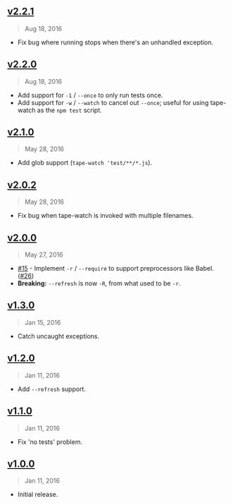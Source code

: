 ## [v2.2.1]
> Aug 18, 2016

- Fix bug where running stops when there's an unhandled exception.

[v2.2.1]: https://github.com/rstacruz/tape-watch/compare/v2.2.0...v2.2.1

## [v2.2.0]
> Aug 18, 2016

- Add support for `-1` / `--once` to only run tests once.
- Add support for `-w` / `--watch` to cancel out `--once`; useful for using tape-watch as the `npm test` script.

[v2.2.0]: https://github.com/rstacruz/tape-watch/compare/v2.1.0...v2.2.0

## [v2.1.0]
> May 28, 2016

- Add glob support (`tape-watch 'test/**/*.js`).

[v2.1.0]: https://github.com/rstacruz/tape-watch/compare/v2.0.2...v2.1.0

## [v2.0.2]
> May 28, 2016

- Fix bug when tape-watch is invoked with multiple filenames.

[v2.0.2]: https://github.com/rstacruz/tape-watch/compare/v2.0.0...v2.0.2

## [v2.0.0]
> May 27, 2016

- [#15] - Implement `-r` / `--require` to support preprocessors like Babel. ([#26])
- __Breaking:__ `--refresh` is now `-R`, from what used to be `-r`.

[v2.0.0]: https://github.com/rstacruz/tape-watch/compare/v1.3.0...v2.0.0

## [v1.3.0]
> Jan 15, 2016

- Catch uncaught exceptions.

[v1.3.0]: https://github.com/rstacruz/tape-watch/compare/v1.2.0...v1.3.0

## [v1.2.0]
> Jan 11, 2016

- Add `--refresh` support.

[v1.2.0]: https://github.com/rstacruz/tape-watch/compare/v1.1.0...v1.2.0

## [v1.1.0]
> Jan 11, 2016

- Fix 'no tests' problem.

[v1.1.0]: https://github.com/rstacruz/tape-watch/compare/v1.0.0...v1.1.0

## [v1.0.0]
> Jan 11, 2016

- Initial release.

[v1.0.0]: https://github.com/rstacruz/tape-watch/tree/v1.0.0
[#15]: https://github.com/rstacruz/tape-watch/issues/15
[#26]: https://github.com/rstacruz/tape-watch/issues/26

